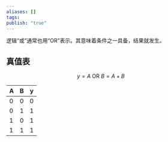 ```yaml
---
aliases: []
tags: 
publish: "true"
---
```

逻辑“或”通常也用“OR”表示。其意味着条件之一具备，结果就发生。

## 真值表

$$
y = A\ \text{OR} \ B = A + B
$$

| A   | B   | y   |
| --- | --- | --- |
| 0   | 0   | 0   |
| 0   | 1   | 1   |
| 1   | 0   | 1   |
| 1   | 1   | 1    |
